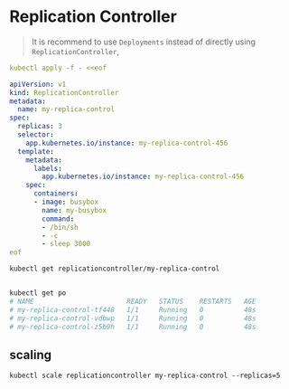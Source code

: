 # Replication Controller
> It is recommend to use `Deployments` instead of directly using `ReplicationController`, 


```yaml
kubectl apply -f - <<eof

apiVersion: v1
kind: ReplicationController
metadata:
  name: my-replica-control
spec:
  replicas: 3
  selector:
    app.kubernetes.io/instance: my-replica-control-456
  template:
    metadata:
      labels:
        app.kubernetes.io/instance: my-replica-control-456
    spec:
      containers:
      - image: busybox
        name: my-busybox
        command:
        - /bin/sh
        - -c
        - sleep 3000
eof
```


```bash
kubectl get replicationcontroller/my-replica-control


kubectl get po
# NAME                       READY   STATUS    RESTARTS   AGE
# my-replica-control-tf448   1/1     Running   0          48s
# my-replica-control-vdbwp   1/1     Running   0          48s
# my-replica-control-z5b9h   1/1     Running   0          48s
```


## scaling
```txt
kubectl scale replicationcontroller my-replica-control --replicas=5
```
